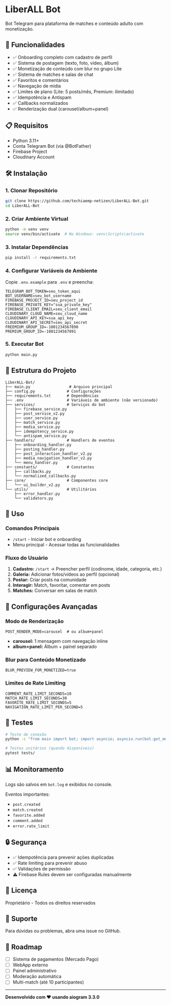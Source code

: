 # LiberALL Bot

Bot Telegram para plataforma de matches e conteúdo adulto com monetização.

## 🚀 Funcionalidades

- ✅ Onboarding completo com cadastro de perfil
- ✅ Sistema de postagem (texto, foto, vídeo, álbum)
- ✅ Monetização de conteúdo com blur no grupo Lite
- ✅ Sistema de matches e salas de chat
- ✅ Favoritos e comentários
- ✅ Navegação de mídia
- ✅ Limites de plano (Lite: 5 posts/mês, Premium: ilimitado)
- ✅ Idempotência e Antispam
- ✅ Callbacks normalizados
- ✅ Renderização dual (carousel/album+panel)

## 📋 Requisitos

- Python 3.11+
- Conta Telegram Bot (via @BotFather)
- Firebase Project
- Cloudinary Account

## 🛠️ Instalação

### 1. Clonar Repositório

```bash
git clone https://github.com/techiaemp-netizen/LiberALL-Bot.git
cd LiberALL-Bot
```

### 2. Criar Ambiente Virtual

```bash
python -m venv venv
source venv/bin/activate  # No Windows: venv\Scripts\activate
```

### 3. Instalar Dependências

```bash
pip install -r requirements.txt
```

### 4. Configurar Variáveis de Ambiente

Copie `.env.example` para `.env` e preencha:

```env
TELEGRAM_BOT_TOKEN=seu_token_aqui
BOT_USERNAME=seu_bot_username
FIREBASE_PROJECT_ID=seu_project_id
FIREBASE_PRIVATE_KEY="sua_private_key"
FIREBASE_CLIENT_EMAIL=seu_client_email
CLOUDINARY_CLOUD_NAME=seu_cloud_name
CLOUDINARY_API_KEY=sua_api_key
CLOUDINARY_API_SECRET=seu_api_secret
FREEMIUM_GROUP_ID=-1001234567890
PREMIUM_GROUP_ID=-1001234567891
```

### 5. Executar Bot

```bash
python main.py
```

## 📁 Estrutura do Projeto

```
LiberALL-Bot/
├── main.py                 # Arquivo principal
├── config.py              # Configurações
├── requirements.txt       # Dependências
├── .env                   # Variáveis de ambiente (não versionado)
├── services/              # Serviços do bot
│   ├── firebase_service.py
│   ├── post_service_v2.py
│   ├── user_service.py
│   ├── match_service.py
│   ├── media_service.py
│   ├── idempotency_service.py
│   └── antispam_service.py
├── handlers/              # Handlers de eventos
│   ├── onboarding_handler.py
│   ├── posting_handler.py
│   ├── post_interaction_handler_v2.py
│   ├── media_navigation_handler_v2.py
│   └── menu_handler.py
├── constants/             # Constantes
│   ├── callbacks.py
│   └── normalized_callbacks.py
├── core/                  # Componentes core
│   └── ui_builder_v2.py
└── utils/                 # Utilitários
    ├── error_handler.py
    └── validators.py
```

## 🎯 Uso

### Comandos Principais

- `/start` - Iniciar bot e onboarding
- Menu principal - Acessar todas as funcionalidades

### Fluxo do Usuário

1. **Cadastro:** `/start` → Preencher perfil (codinome, idade, categoria, etc.)
2. **Galeria:** Adicionar fotos/vídeos ao perfil (opcional)
3. **Postar:** Criar posts na comunidade
4. **Interagir:** Match, favoritar, comentar em posts
5. **Matches:** Conversar em salas de match

## 🔧 Configurações Avançadas

### Modo de Renderização

```env
POST_RENDER_MODE=carousel  # ou album+panel
```

- **carousel:** 1 mensagem com navegação inline
- **album+panel:** Álbum + painel separado

### Blur para Conteúdo Monetizado

```env
BLUR_PREVIEW_FOR_MONETIZED=true
```

### Limites de Rate Limiting

```env
COMMENT_RATE_LIMIT_SECONDS=10
MATCH_RATE_LIMIT_SECONDS=30
FAVORITE_RATE_LIMIT_SECONDS=5
NAVIGATION_RATE_LIMIT_PER_SECOND=5
```

## 🧪 Testes

```bash
# Teste de conexão
python -c "from main import bot; import asyncio; asyncio.run(bot.get_me())"

# Testes unitários (quando disponíveis)
pytest tests/
```

## 📊 Monitoramento

Logs são salvos em `bot.log` e exibidos no console.

Eventos importantes:
- `post.created`
- `match.created`
- `favorite.added`
- `comment.added`
- `error.rate_limit`

## 🔒 Segurança

- ✅ Idempotência para prevenir ações duplicadas
- ✅ Rate limiting para prevenir abuso
- ✅ Validações de permissão
- ⚠️ Firebase Rules devem ser configuradas manualmente

## 📝 Licença

Proprietário - Todos os direitos reservados

## 🤝 Suporte

Para dúvidas ou problemas, abra uma issue no GitHub.

## 🚧 Roadmap

- [ ] Sistema de pagamentos (Mercado Pago)
- [ ] WebApp externo
- [ ] Painel administrativo
- [ ] Moderação automática
- [ ] Multi-match (até 10 participantes)

---

**Desenvolvido com ❤️ usando aiogram 3.3.0**

